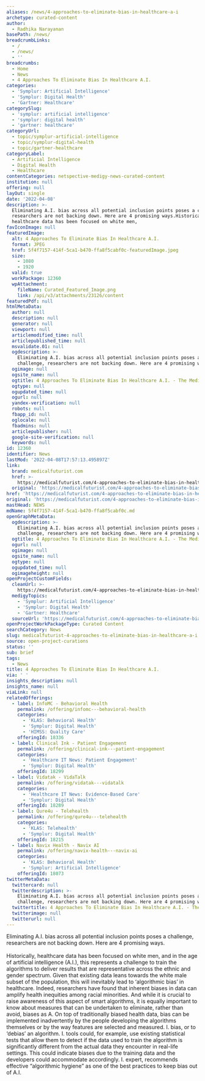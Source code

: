 ```yaml
---
aliases: /news/4-approaches-to-eliminate-bias-in-healthcare-a-i
archetype: curated-content
author:
  - Radhika Narayanan
basePath: /news/
breadcrumbLinks:
  - /
  - /news/
  - ''
breadcrumbs:
  - Home
  - News
  - 4 Approaches To Eliminate Bias In Healthcare A.I.
categories:
  - 'Symplur: Artificial Intelligence'
  - 'Symplur: Digital Health'
  - 'Gartner: Healthcare'
categorySlug:
  - 'symplur: artificial intelligence'
  - 'symplur: digital health'
  - 'gartner: healthcare'
categoryUrl:
  - topic/symplur-artificial-intelligence
  - topic/symplur-digital-health
  - topic/gartner-healthcare
categoryLabel:
  - Artificial Intelligence
  - Digital Health
  - Healthcare
contentCategories: netspective-medigy-news-curated-content
institution: null
offering: null
layOut: single
date: '2022-04-08'
description: >-
  Eliminating A.I. bias across all potential inclusion points poses a challenge,
  researchers are not backing down. Here are 4 promising ways.Historically,
  healthcare data has been focused on white men, 
favIconImage: null
featuredImage:
  alt: 4 Approaches To Eliminate Bias In Healthcare A.I.
  format: JPEG
  href: 5f4f7157-414f-5ca1-b470-ffa8f5cabf0c-featuredImage.jpeg
  size:
    - 1080
    - 1920
  valid: true
  workPackage: 12360
  wpAttachment:
    fileName: Curated_Featured_Image.png
    link: /api/v3/attachments/23126/content
featuredPdf: null
htmlMetaData:
  author: null
  description: null
  generator: null
  viewport: null
  articlemodified_time: null
  articlepublished_time: null
  msvalidate.01: null
  ogdescription: >-
    Eliminating A.I. bias across all potential inclusion points poses a
    challenge, researchers are not backing down. Here are 4 promising ways.
  ogimage: null
  ogsite_name: null
  ogtitle: 4 Approaches To Eliminate Bias In Healthcare A.I. - The Medical Futurist
  ogtype: null
  ogupdated_time: null
  ogurl: null
  yandex-verification: null
  robots: null
  fbapp_id: null
  oglocale: null
  fbadmins: null
  articlepublisher: null
  google-site-verification: null
  keywords: null
id: 12360
identifier: News
lastMod: '2022-04-08T17:57:13.495897Z'
link:
  brand: medicalfuturist.com
  href: >-
    https://medicalfuturist.com/4-approaches-to-eliminate-bias-in-healthcare-a-i/
  original: 'https://medicalfuturist.com/4-approaches-to-eliminate-bias-in-healthcare-a-i'
href: 'https://medicalfuturist.com/4-approaches-to-eliminate-bias-in-healthcare-a-i/'
original: 'https://medicalfuturist.com/4-approaches-to-eliminate-bias-in-healthcare-a-i'
mastHead: NEWS
mdName: 5f4f7157-414f-5ca1-b470-ffa8f5cabf0c.md
openGraphMetaData:
  ogdescription: >-
    Eliminating A.I. bias across all potential inclusion points poses a
    challenge, researchers are not backing down. Here are 4 promising ways.
  ogtitle: 4 Approaches To Eliminate Bias In Healthcare A.I. - The Medical Futurist
  ogurl: null
  ogimage: null
  ogsite_name: null
  ogtype: null
  ogupdated_time: null
  ogimageheight: null
openProjectCustomFields:
  cleanUrl: >-
    https://medicalfuturist.com/4-approaches-to-eliminate-bias-in-healthcare-a-i/
  medigyTopics:
    - 'Symplur: Artificial Intelligence'
    - 'Symplur: Digital Health'
    - 'Gartner: Healthcare'
  sourceUrl: 'https://medicalfuturist.com/4-approaches-to-eliminate-bias-in-healthcare-a-i'
openProjectWorkPackageType: Curated Content
searchCategory: News
slug: medicalfuturist-4-approaches-to-eliminate-bias-in-healthcare-a-i
source: open-project-curations
status: ''
sub: brief
tags:
  - News
title: 4 Approaches To Eliminate Bias In Healthcare A.I.
via: ' '
insights_description: null
insights_name: null
viaLink: null
relatedOfferings:
  - label: InfoMC - Behavioral Health
    permalink: /offering/infomc---behavioral-health
    categories:
      - 'KLAS: Behavioral Health'
      - 'Symplur: Digital Health'
      - 'HIMSS: Quality Care'
    offeringId: 18336
  - label: Clinical Ink - Patient Engagement
    permalink: /offering/clinical-ink---patient-engagement
    categories:
      - 'Healthcare IT News: Patient Engagement'
      - 'Symplur: Digital Health'
    offeringId: 18299
  - label: Vidatak - VidaTalk
    permalink: /offering/vidatak---vidatalk
    categories:
      - 'Healthcare IT News: Evidence-Based Care'
      - 'Symplur: Digital Health'
    offeringId: 18289
  - label: Qure4u - Telehealth
    permalink: /offering/qure4u---telehealth
    categories:
      - 'KLAS: Telehealth'
      - 'Symplur: Digital Health'
    offeringId: 18215
  - label: Navix Health - Navix AI
    permalink: /offering/navix-health---navix-ai
    categories:
      - 'KLAS: Behavioral Health'
      - 'Symplur: Artificial Intelligence'
    offeringId: 18073
twitterMetaData:
  twittercard: null
  twitterdescription: >-
    Eliminating A.I. bias across all potential inclusion points poses a
    challenge, researchers are not backing down. Here are 4 promising ways.
  twittertitle: 4 Approaches To Eliminate Bias In Healthcare A.I. - The Medical Futurist
  twitterimage: null
  twitterurl: null
---
```

<p>Eliminating A.I. bias across all potential inclusion points poses a challenge, researchers are not backing down. Here are 4 promising ways.<br><br>Historically, healthcare data has been focused on white men, and in the age of artificial intelligence (A.I.), this represents a challenge to train the algorithms to deliver results that are representative across the ethnic and gender spectrum.
Given that existing data leans towards the white male subset of the population, this will inevitably lead to ‘algorithmic bias’ in healthcare.
Indeed, researchers have found that inherent biases in data can amplify health inequities among racial minorities.
And while it is crucial to raise awareness of this aspect of smart algorithms, it is equally important to know about measures that can be undertaken to eliminate, rather than avoid, biases as A.
On top of traditionally biased health data, bias can be implemented inadvertently by the people developing the algorithms themselves or by the way features are selected and measured.
I. bias, or to ‘debias’ an algorithm.
I. tools could, for example, use existing statistical tests that allow them to detect if the data used to train the algorithm is significantly different from the actual data they encounter in real-life settings.
This could indicate biases due to the training data and the developers could accommodate accordingly.
I. expert, recommends effective “algorithmic hygiene” as one of the best practices to keep bias out of A.I.</p>